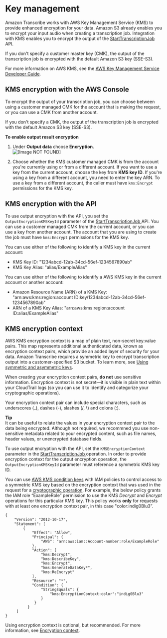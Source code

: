 # Key management<a name="key-management"></a>

Amazon Transcribe works with AWS Key Management Service \(KMS\) to provide enhanced encryption for your data\. Amazon S3 already enables you to encrypt your input audio when creating a transcription job\. Integration with KMS enables you to encrypt the output of the [ StartTranscriptionJob ](API_StartTranscriptionJob.md) API\. 

If you don't specify a customer master key \(CMK\), the output of the transcription job is encrypted with the default Amazon S3 key \(SSE\-S3\)\.

For more information on AWS KMS, see the [AWS Key Management Service Developer Guide](https://docs.aws.amazon.com/kms/latest/developerguide/concepts.html)\.

## KMS encryption with the AWS Console<a name="kms-console"></a>

To encrypt the output of your transcription job, you can choose between using a customer managed CMK for the account that is making the request, or you can use a CMK from another account\.

If you don't specify a CMK, the output of the transcription job is encrypted with the default Amazon S3 key \(SSE\-S3\)\.

**To enable output result encryption**

1. Under **Output data** choose **Encryption**\.  
![\[Image NOT FOUND\]](http://docs.aws.amazon.com/transcribe/latest/dg/images/output-encryption.png)

1. Choose whether the KMS customer managed CMK is from the account you're currently using or from a different account\. If you want to use a key from the current account, choose the key from **KMS key ID**\. If you're using a key from a different account, you need to enter the key ARN\. To use a key from a different account, the caller must have `kms:Encrypt` permissions for the KMS key\.

## KMS encryption with the API<a name="kms-api"></a>

To use output encryption with the API, you set the `OutputEncryptionKMSKeyId` parameter of the [ StartTranscriptionJob ](API_StartTranscriptionJob.md) API\. You can use a customer managed CMK from the current account, or you can use a key from another account\. The account that you are using to create the job must have `kms:Encrypt` permissions for the KMS key\.

You can use either of the following to identify a KMS key in the current account:
+ KMS Key ID: "1234abcd\-12ab\-34cd\-56ef\-1234567890ab"
+ KMS Key Alias: "alias/ExampleAlias"

You can use either of the following to identify a AWS KMS key in the current account or another account:
+ Amazon Resource Name \(ARN\) of a KMS Key: "arn:aws:kms:region:account ID:key/1234abcd\-12ab\-34cd\-56ef\-1234567890ab"
+ ARN of a KMS Key Alias: "arn:aws:kms:region:account ID:alias/ExampleAlias"

## KMS encryption context<a name="kms-context"></a>

AWS KMS encryption context is a map of plain text, non\-secret key:value pairs\. This map represents additional authenticated data, known as encryption context pairs, which provide an added layer of security for your data\. Amazon Transcribe requires a symmetric key to encrypt transcription output into a customer\-specified S3 bucket\. To learn more, see [Using symmetric and asymmetric keys](https://docs.aws.amazon.com/kms/latest/developerguide/symmetric-asymmetric.html)\.

When creating your encryption context pairs, **do not** use sensitive information\. Encryption context is not secret—it is visible in plain text within your CloudTrail logs \(so you can use it to identify and categorize your cryptographic operations\)\.

Your encryption context pair can include special characters, such as underscores \(\_\), dashes \(\-\), slashes \(/, \\\) and colons \(:\)\.

**Tip**  
It can be useful to relate the values in your encryption context pair to the data being encrypted\. Although not required, we recommned you use non\-sensitive metadata related to your encrypted content, such as file names, header values, or unencrypted database fields\.

To use output encryption with the API, set the `KMSEncryptionContext` parameter in the [ StartTranscriptionJob ](API_StartTranscriptionJob.md) operation\. In order to provide encryption context for the output encryption operation, the `OutputEncryptionKMSKeyId` parameter must reference a symmetric KMS key ID\.

You can use [AWS KMS condition keys](https://docs.aws.amazon.com/kms/latest/developerguide/policy-conditions.html#conditions-kms) with IAM policies to control access to a symmetric KMS key based on the encryption context that was used in the request for a [cryptographic operation](https://docs.aws.amazon.com/kms/latest/developerguide/concepts.html#cryptographic-operations)\. For example, the below policy grants the IAM role “ExampleRole” permission to use the KMS *Decrypt* and *Encrypt* operations for this particular KMS key\. This policy works **only** for requests with at least one encryption context pair, in this case "color:indig0Blu3”\.

```
{
    "Version": "2012-10-17",
    "Statement": [
        {
            "Effect": "Allow",
            "Principal": {
                "AWS": "arn:aws:iam::Account-number:role/ExampleRole"
            },
            "Action": [
                "kms:Decrypt",
                "kms:DescribeKey",
                "kms:Encrypt",
                "kms:GenerateDataKey*",
                "kms:ReEncrypt"
            ],
            "Resource": "*",
            "Condition": {
                "StringEquals": {
                    "kms:EncryptionContext:color":"indig0Blu3"
                }
             }
          }
     ]
}
```

Using encryption context is optional, but recommended\. For more information, see [ Encryption context](https://docs.aws.amazon.com/kms/latest/developerguide/concepts.html#encrypt_context)\.